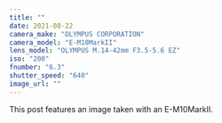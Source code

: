 ```yaml
---
title: ""
date: 2021-08-22
camera_make: "OLYMPUS CORPORATION"
camera_model: "E-M10MarkII"
lens_model: "OLYMPUS M.14-42mm F3.5-5.6 EZ"
iso: "200"
fnumber: "6.3"
shutter_speed: "640"
image_url: ""
---
```


This post features an image taken with an E-M10MarkII.